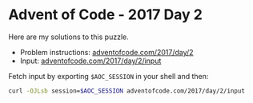 # Advent of Code - 2017 Day 2
Here are my solutions to this puzzle.

* Problem instructions: [adventofcode.com/2017/day/2](https://adventofcode.com/2017/day/2)
* Input: [adventofcode.com/2017/day/2/input](https://adventofcode.com/2017/day/2/input)

Fetch input by exporting `$AOC_SESSION` in your shell and then:
```bash
curl -OJLsb session=$AOC_SESSION adventofcode.com/2017/day/2/input
```
